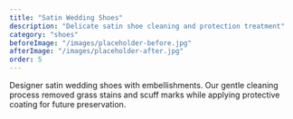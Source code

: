 ```yaml
---
title: "Satin Wedding Shoes"
description: "Delicate satin shoe cleaning and protection treatment"
category: "shoes"
beforeImage: "/images/placeholder-before.jpg"
afterImage: "/images/placeholder-after.jpg"
order: 5
---
```


Designer satin wedding shoes with embellishments. Our gentle cleaning process removed grass stains and scuff marks while applying protective coating for future preservation.
